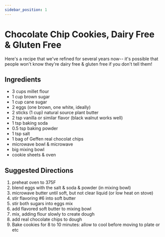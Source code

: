 ```yaml
---
sidebar_position: 1
---
```


# Chocolate Chip Cookies, Dairy Free & Gluten Free

Here's a recipe that we've refined for several years now-- it's possible that people won't know they're dairy free & gluten free if you don't tell them! 

## Ingredients

- 3 cups millet flour
- 1 cup brown sugar
- 1 cup cane sugar
- 2 eggs (one brown, one white, ideally)
- 2 sticks (1 cup) natural source plant butter 
- 2 tsp vanilla or similar flavor (black walnut works well)
- 1 tsp baking soda
- 0.5 tsp baking powder
- 1 tsp salt
- 1 bag of Geffen real chocolat chips
- microwave bowl & microwave
- big mixing bowl
- cookie sheets & oven

## Suggested Directions
1. preheat oven to 375F
2. blend eggs with the salt & soda & powder (in mixing bowl)
3. microwave butter until soft, but not clear liquid (or low heat on stove)
4. stir flavoring #6 into soft butter
5. stir both sugars into eggs mix
6. add flavored soft butter to mixing bowl
7. mix, adding flour slowly to create dough
8. add real chocolate chips to dough
9. Bake cookies for 8 to 10 minutes: allow to cool before moving to plate or etc
